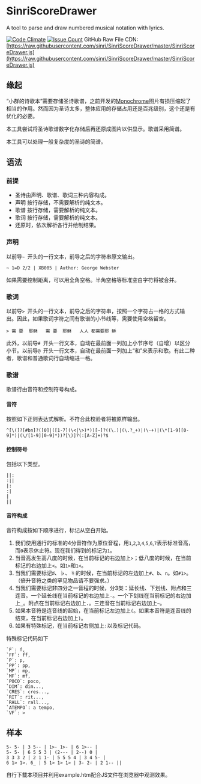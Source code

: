 # SinriScoreDrawer
A tool to parse and draw numbered musical notation with lyrics.

[![Code Climate](https://codeclimate.com/github/sinri/SinriScoreDrawer/badges/gpa.svg)](https://codeclimate.com/github/sinri/SinriScoreDrawer)
[![Issue Count](https://codeclimate.com/github/sinri/SinriScoreDrawer/badges/issue_count.svg)](https://codeclimate.com/github/sinri/SinriScoreDrawer)
GitHub Raw File CDN: [https://raw.githubusercontent.com/sinri/SinriScoreDrawer/master/SinriScoreDrawer.js](https://raw.githubusercontent.com/sinri/SinriScoreDrawer/master/SinriScoreDrawer.js)

## 缘起

“小群的诗歌本”需要存储圣诗歌谱，之前开发的<a href="https://github.com/sinri/Monochrome">Monochrome</a>图片有损压缩起了相当的作用。然而因为圣诗太多，整体应用的存储占用还是百兆级别，这个还是有优化的必要。

本工具尝试将圣诗歌谱数字化存储后再还原成图片以供显示。歌谱采用简谱。

本工具可以处理一般复杂度的圣诗的简谱。

## 语法

### 前提

* 圣诗由声明、歌谱、歌词三种内容构成。
* 声明 按行存储，不需要解析的纯文本。
* 歌谱 按行存储，需要解析的纯文本。
* 歌词 按行存储，需要解析的纯文本。
* 还原时，依次解析各行并绘制结果。

### 声明

以前导`~ `开头的一行文本，前导之后的字符串原文输出。

	~ 1=D 2/2 | XB005 | Author: George Webster

如果需要控制距离，可以用全角空格。半角空格等标准空白字符将被合并。

### 歌词

以前导`> `开头的一行文本，前导之后的字符串，按照一个字符占一格的方式输出。因此，如果歌词字符之间有歌谱的小节线等，需要使用空格留空。

	> 需 要  耶稣   需 要  耶稣   人人 都需要耶 稣

此外，以前导`# `开头一行文本，自动在最前面一列加上小节序号（自增）以区分小节。以前导`@ `开头一行文本，自动在最前面一列加上“和”来表示和歌。有此二种者，歌谱和普通歌词行自动缩进一格。

### 歌谱

歌谱行由音符和控制符号构成。

#### 音符

按照如下正则表达式解析。不符合此校验者将被原样输出。

	^[\(]?[#bn]?([0]|([1-7](\<|\>)*))[~]?((\.)|(\.?_+)|(\-+)|(\*[1-9][0-9]*)|(\/[1-9][0-9]*))?[\)]?(:[A-Z]+)?$
		

#### 控制符号

包括以下类型。

	||: 
	:||
	|:
	:|
	|
	||
		
#### 音符构成

音符构成按如下顺序进行，标记从空白开始。

1. 我们使用通行的标准的4分音符作为原位音程，用`1`,`2`,`3`,`4`,`5`,`6`,`7`表示标准音高，而`0`表示休止符。现在我们得到的标记为`1`。
2. 当音高发生高八度的时候，在当前标记的右边加上`>`；低八度的时候，在当前标记的右边加上`<`。如`1>`和`1<`。
3. 当我们需要标记♯、♭、♮的时候，在当前标记的左边加上`#`、`b`、`n`。如`#1>`。（倍升音符之类的罕见物品请不要强求。）
4. 当我们需要标记非四分之一音程的时候，分3类：延长线、下划线、附点和三连音。一个延长线在当前标记的右边加上`-`。一个下划线在当前标记的右边加上`_`。附点在当前标记右边加上`.`。三连音在当前标记右边加上`~`。
5. 如果本音符是连音线的起始，在当前标记左边加上`(`。如果本音符是连音线的结束，在当前标记右边加上`)`。
6. 如果有特殊标记，在当前标记右侧加上`:`以及标记代码。

特殊标记代码如下

	`F`: f,
	`FF`: ff,
	`P`: p,
	`PP`: pp,
	`MP`: mp,
	`MF`: mf,
	`POCO`: poco,
	`DIM`: dim...,
	`CRES`: cres...,
	`RIT`: rit...,
	`RALL`: rall...,
	`ATEMPO`: a tempo,
	`VF`: >

## 样本

	5- 5- | 3 5-- | 1>- 1>- | 6 1>-- | 
	5- 5- | 6 5 5 3 | (2--- | 2--) 0 |
	3 3 3 2 | 2 1 1- | 5 5 5 4 | 3 4 5- |
	6 1> 1>. 6_ | 5 1> 1> 1> | 3- 2- | 2 1-- ||

自行下载本项目并利用example.htm配合JS文件在浏览器中观测效果。

